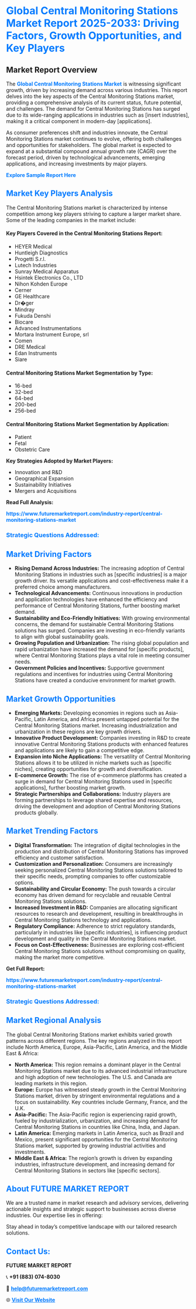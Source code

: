 <h1 style="color: #007BFF;">Global Central Monitoring Stations Market Report 2025-2033: Driving Factors, Growth Opportunities, and Key Players</h1>

<section id="overview">
<h2>Market Report Overview</h2>
<p>The <a href="https://www.futuremarketreport.com/industry-report/central-monitoring-stations-market" style="color: #007BFF; text-decoration: none;"><strong>Global Central Monitoring Stations Market</strong></a> is witnessing significant growth, driven by increasing demand across various industries. This report delves into the key aspects of the Central Monitoring Stations market, providing a comprehensive analysis of its current status, future potential, and challenges. The demand for Central Monitoring Stations has surged due to its wide-ranging applications in industries such as [insert industries], making it a critical component in modern-day [applications].</p>
<p>As consumer preferences shift and industries innovate, the Central Monitoring Stations market continues to evolve, offering both challenges and opportunities for stakeholders. The global market is expected to expand at a substantial compound annual growth rate (CAGR) over the forecast period, driven by technological advancements, emerging applications, and increasing investments by major players.</p>
</section>

<section id="overview">
<p><a href="https://www.futuremarketreport.com/request-sample/reportId=109918" style="color: #007BFF; text-decoration: none;"><strong>Explore Sample Report Here</strong></a></p>
</section>

<section id="key-players">
<h2 style="color: #007BFF;">Market Key Players Analysis</h2>
<p>The Central Monitoring Stations market is characterized by intense competition among key players striving to capture a larger market share. Some of the leading companies in the market include:</p>
<h4>Key Players Covered in the Central Monitoring Stations Report:</h4>
<ul><li>HEYER Medical</li><li>Huntleigh Diagnostics</li><li>Progetti S.r.l.</li><li>Lutech Industries</li><li>Sunray Medical Apparatus</li><li>Hsintek Electronics Co., LTD</li><li>Nihon Kohden Europe</li><li>Cerner</li><li>GE Healthcare</li><li>Dr�ger</li><li>Mindray</li><li>Fukuda Denshi</li><li>Biocare</li><li>Advanced Instrumentations</li><li>Mortara Instrument Europe, srl</li><li>Comen</li><li>DRE Medical</li><li>Edan Instruments</li><li>Siare</li></ul>
<h4>Central Monitoring Stations Market Segmentation by Type:</h4>
<ul><li>16-bed</li><li>32-bed</li><li>64-bed</li><li>200-bed</li><li>256-bed</li></ul>

<h4>Central Monitoring Stations Market Segmentation by Application:</h4>
<ul><li>Patient</li><li>Fetal</li><li>Obstetric Care</li></ul>
<p><strong>Key Strategies Adopted by Market Players:</strong></p>
<ul>
<li>Innovation and R&D</li>
<li>Geographical Expansion</li>
<li>Sustainability Initiatives</li>
<li>Mergers and Acquisitions</li>
</ul>
</section>

<section>
<p><strong>Read Full Analysis: </strong></p><a href="https://www.futuremarketreport.com/industry-report/central-monitoring-stations-market" style="color: #007BFF; text-decoration: none;"><strong>https://www.futuremarketreport.com/industry-report/central-monitoring-stations-market</strong></a>
<h3 style="color: #007BFF;">Strategic Questions Addressed:</h3>
</section>

<section id="driving-factors">
<h2 style="color: #007BFF;">Market Driving Factors</h2>
<ul>
<li><strong>Rising Demand Across Industries:</strong> The increasing adoption of Central Monitoring Stations in industries such as [specific industries] is a major growth driver. Its versatile applications and cost-effectiveness make it a preferred choice among manufacturers.</li>
<li><strong>Technological Advancements:</strong> Continuous innovations in production and application technologies have enhanced the efficiency and performance of Central Monitoring Stations, further boosting market demand.</li>
<li><strong>Sustainability and Eco-Friendly Initiatives:</strong> With growing environmental concerns, the demand for sustainable Central Monitoring Stations solutions has surged. Companies are investing in eco-friendly variants to align with global sustainability goals.</li>
<li><strong>Growing Population and Urbanization:</strong> The rising global population and rapid urbanization have increased the demand for [specific products], where Central Monitoring Stations plays a vital role in meeting consumer needs.</li>
<li><strong>Government Policies and Incentives:</strong> Supportive government regulations and incentives for industries using Central Monitoring Stations have created a conducive environment for market growth.</li>
</ul>
</section>

<section id="growth-opportunities">
<h2 style="color: #007BFF;">Market Growth Opportunities</h2>
<ul>
<li><strong>Emerging Markets:</strong> Developing economies in regions such as Asia-Pacific, Latin America, and Africa present untapped potential for the Central Monitoring Stations market. Increasing industrialization and urbanization in these regions are key growth drivers.</li>
<li><strong>Innovative Product Development:</strong> Companies investing in R&D to create innovative Central Monitoring Stations products with enhanced features and applications are likely to gain a competitive edge.</li>
<li><strong>Expansion into Niche Applications:</strong> The versatility of Central Monitoring Stations allows it to be utilized in niche markets such as [specific niches], creating opportunities for growth and diversification.</li>
<li><strong>E-commerce Growth:</strong> The rise of e-commerce platforms has created a surge in demand for Central Monitoring Stations used in [specific applications], further boosting market growth.</li>
<li><strong>Strategic Partnerships and Collaborations:</strong> Industry players are forming partnerships to leverage shared expertise and resources, driving the development and adoption of Central Monitoring Stations products globally.</li>
</ul>
</section>

<section id="trending-factors">
<h2 style="color: #007BFF;">Market Trending Factors</h2>
<ul>
<li><strong>Digital Transformation:</strong> The integration of digital technologies in the production and distribution of Central Monitoring Stations has improved efficiency and customer satisfaction.</li>
<li><strong>Customization and Personalization:</strong> Consumers are increasingly seeking personalized Central Monitoring Stations solutions tailored to their specific needs, prompting companies to offer customizable options.</li>
<li><strong>Sustainability and Circular Economy:</strong> The push towards a circular economy has driven demand for recyclable and reusable Central Monitoring Stations solutions.</li>
<li><strong>Increased Investment in R&D:</strong> Companies are allocating significant resources to research and development, resulting in breakthroughs in Central Monitoring Stations technology and applications.</li>
<li><strong>Regulatory Compliance:</strong> Adherence to strict regulatory standards, particularly in industries like [specific industries], is influencing product development and quality in the Central Monitoring Stations market.</li>
<li><strong>Focus on Cost-Effectiveness:</strong> Businesses are exploring cost-efficient Central Monitoring Stations solutions without compromising on quality, making the market more competitive.</li>
</ul>
</section>

<section>
<p><strong>Get Full Report: </strong></p><a href="https://www.futuremarketreport.com/industry-report/central-monitoring-stations-market" style="color: #007BFF; text-decoration: none;"><strong>https://www.futuremarketreport.com/industry-report/central-monitoring-stations-market</strong></a>
<h3 style="color: #007BFF;">Strategic Questions Addressed:</h3>
</section>


<section id="regional-analysis">
<h2 style="color: #007BFF;">Market Regional Analysis</h2>
<p>The global Central Monitoring Stations market exhibits varied growth patterns across different regions. The key regions analyzed in this report include North America, Europe, Asia-Pacific, Latin America, and the Middle East & Africa:</p>
<ul>
<li><strong>North America:</strong> This region remains a dominant player in the Central Monitoring Stations market due to its advanced industrial infrastructure and high adoption of new technologies. The U.S. and Canada are leading markets in this region.</li>
<li><strong>Europe:</strong> Europe has witnessed steady growth in the Central Monitoring Stations market, driven by stringent environmental regulations and a focus on sustainability. Key countries include Germany, France, and the U.K.</li>
<li><strong>Asia-Pacific:</strong> The Asia-Pacific region is experiencing rapid growth, fueled by industrialization, urbanization, and increasing demand for Central Monitoring Stations in countries like China, India, and Japan.</li>
<li><strong>Latin America:</strong> Emerging markets in Latin America, such as Brazil and Mexico, present significant opportunities for the Central Monitoring Stations market, supported by growing industrial activities and investments.</li>
<li><strong>Middle East & Africa:</strong> The region’s growth is driven by expanding industries, infrastructure development, and increasing demand for Central Monitoring Stations in sectors like [specific sectors].</li>
</ul>
</section>

<footer>
<h2 style="color: #007BFF;">About FUTURE MARKET REPORT</h2>
<p>We are a trusted name in market research and advisory services, delivering actionable insights and strategic support to businesses across diverse industries. Our expertise lies in offering:</p>

<p>Stay ahead in today’s competitive landscape with our tailored research solutions.</p>

<h2 style="color: #007BFF;">Contact Us:</h2>
<p><strong>FUTURE MARKET REPORT</strong></p>
<p>📞 <strong>+91 (883) 074-8030</strong></p>
<p>📧 <strong><a href="mailto:help@futuremarketreport.com" style="color: #007BFF;">help@futuremarketreport.com</a></strong></p>
<p>🌐 <strong><a href="https://www.futuremarketreport.com/" style="color: #007BFF;">Visit Our Website</a></strong></p>
</footer>